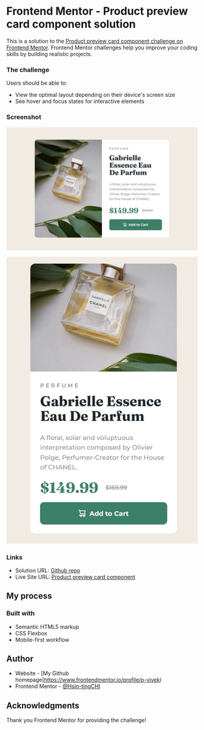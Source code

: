 # Frontend Mentor - Product preview card component solution

This is a solution to the [Product preview card component challenge on Frontend Mentor](https://www.frontendmentor.io/challenges/product-preview-card-component-GO7UmttRfa). Frontend Mentor challenges help you improve your coding skills by building realistic projects. 


### The challenge

Users should be able to:

- View the optimal layout depending on their device's screen size
- See hover and focus states for interactive elements

### Screenshot

![](./screenshot_1.jpg)

![](./screenshot_2.jpg)


### Links

- Solution URL: [Github repo]()
- Live Site URL: [Product preview card component]()

## My process

### Built with

- Semantic HTML5 markup
- CSS Flexbox
- Mobile-first workflow

## Author

- Website - [My Github homepage]https://www.frontendmentor.io/profile/p-vivek)
- Frontend Mentor - [@Hsin-tingCHI](https://www.frontendmentor.io/home)


## Acknowledgments

Thank you Frontend Mentor for providing the challenge!
